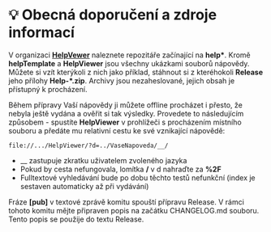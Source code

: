 # 💡 Obecná doporučení a zdroje informací

V organizaci **[HelpVewer][HV]** naleznete repozitáře začínající na **help\***. Kromě **helpTemplate** a **HelpViewer** jsou všechny ukázkami souborů nápovědy. Můžete si vzít kterýkoli z nich jako příklad, stáhnout si z kteréhokoli **Release** jeho přílohy **Help-*.zip**. Archivy jsou nezaheslované, jejich obsah je přístupný k procházení.

Během přípravy Vaší nápovědy ji můžete offline procházet i přesto, že nebyla ještě vydána a ověřit si tak výsledky. Provedete to následujícím způsobem - spustíte **HelpViewer** v prohlížeči s procházením místního souboru a předáte mu relativní cestu ke své vznikající nápovědě:
```
file://.../HelpViewer/?d=../VaseNapoveda/__/
```

- __ zastupuje zkratku uživatelem zvoleného jazyka
- Pokud by cesta nefungovala, lomítka **/** v d nahraďte za **%2F**
- Fulltextové vyhledávání bude po dobu těchto testů nefunkční (index je sestaven automaticky až při vydávání)

Fráze **[pub]** v textové zprávě komitu spouští přípravu Release. V rámci tohoto komitu mějte připraven popis na začátku CHANGELOG.md souboru. Tento popis se použije do textu Release.

[HV]: https://github.com/orgs/HelpViewer/repositories "Repozitáře"
